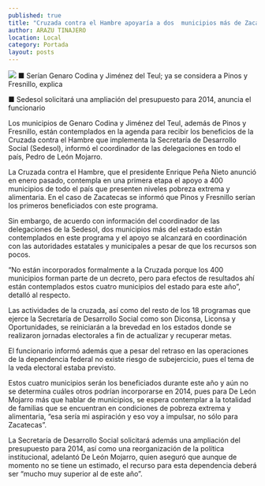 ```yaml
---
published: true
title: "Cruzada contra el Hambre apoyaría a dos  municipios más de Zacatecas: De León"
author: ARAZU TINAJERO
location: Local
category: Portada
layout: posts
---
```


![](http://i.imgur.com/wvBeojzm.jpg)
■ Serían Genaro Codina y Jiménez del Teul; ya se considera a Pinos y Fresnillo, explica

■ Sedesol solicitará una ampliación del presupuesto para 2014, anuncia el funcionario

Los municipios de Genaro Codina y Jiménez del Teul, además de Pinos y Fresnillo, están contemplados en la agenda para recibir los beneficios de la Cruzada contra el Hambre que implementa la Secretaría de Desarrollo Social (Sedesol), informó el coordinador de las delegaciones en todo el país, Pedro de León Mojarro.

La Cruzada contra el Hambre, que el presidente Enrique Peña Nieto anunció en enero pasado, contempla en una primera etapa el apoyo a 400 municipios de todo el país que presenten niveles pobreza extrema y alimentaria. En el caso de Zacatecas se informó que Pinos y Fresnillo serían los primeros beneficiados con este programa.

Sin embargo, de acuerdo con información del coordinador de las delegaciones de la Sedesol, dos municipios más del estado están contemplados en este programa y el apoyo se alcanzará en coordinación con las autoridades estatales y municipales a pesar de que los recursos son pocos.

“No están incorporados formalmente a la Cruzada porque los 400 municipios forman parte de un decreto, pero para efectos de resultados ahí están contemplados estos cuatro municipios del estado para este año”, detalló al respecto.

Las actividades de la cruzada, así como del resto de los 18 programas que ejerce la Secretaría de Desarrollo Social como son Diconsa, Liconsa y Oportunidades, se reiniciarán a la brevedad en los estados donde se realizaron jornadas electorales a fin de actualizar y recuperar metas.

El funcionario informó además que a pesar del retraso en las operaciones de la dependencia federal no existe riesgo de subejercicio, pues el tema de la veda electoral estaba previsto.

Estos cuatro municipios serán los beneficiados durante este año y aún no se determina cuáles otros podrían incorporarse en 2014, pues para De León Mojarro más que hablar de municipios, se espera contemplar a la totalidad de familias que se encuentran en condiciones de pobreza extrema y alimentaria, “esa sería mi aspiración y eso voy a impulsar, no sólo para Zacatecas”.

La Secretaría de Desarrollo Social solicitará además una ampliación del presupuesto para 2014, así como una reorganización de la política institucional, adelantó De León Mojarro, quien aseguró que aunque de momento no se tiene un estimado, el recurso para esta dependencia deberá ser “mucho muy superior al de este año”.
